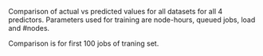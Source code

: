 
Comparison of actual vs predicted values for all datasets for all 4 predictors. Parameters used for training are node-hours, queued jobs, load and #nodes.

Comparison is for first 100 jobs of traning set.

